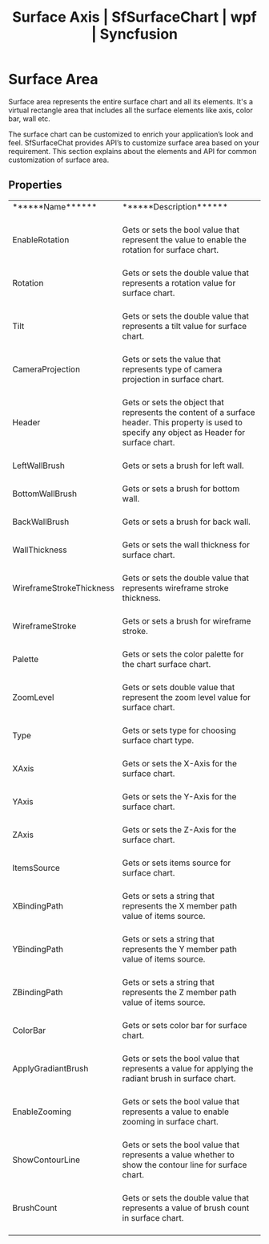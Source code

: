 ﻿---
layout: post
title: Surface Axis | SfSurfaceChart | wpf | Syncfusion
description: Surface Axis
platform: wpf
control: SfSurfaceChart
documentation: ug
---

# Surface Area

Surface area represents the entire surface chart and all its elements. It's a virtual rectangle area that includes all the surface elements like axis, color bar, wall etc. 

The surface chart can be customized to enrich your application’s look and feel. SfSurfaceChat provides API’s to customize surface area based on your requirement. This section explains about the elements and API for common customization of surface area.

## Properties

<table>
<tr>
<td>
******Name******<br/><br/></td><td>
******Description******<br/><br/></td></tr>
<tr>
<td>
EnableRotation<br/><br/></td><td>
Gets or sets the bool value that represent the value to enable the rotation for surface chart.  <br/><br/></td></tr>
<tr>
<td>
Rotation <br/><br/></td><td>
Gets or sets the double value that represents a rotation value for surface chart. <br/><br/></td></tr>
<tr>
<td>
Tilt<br/><br/></td><td>
Gets or sets the double value that represents a tilt value for surface chart.  <br/><br/></td></tr>
<tr>
<td>
CameraProjection<br/><br/></td><td>
Gets or sets the value that represents type of camera projection in surface chart.  <br/><br/></td></tr>
<tr>
<td>
Header<br/><br/></td><td>
Gets or sets the object that represents the content of a surface header. This property is used to specify any object as Header for surface chart.  <br/><br/></td></tr>
<tr>
<td>
LeftWallBrush<br/><br/></td><td>
Gets or sets a brush for left wall.  <br/><br/></td></tr>
<tr>
<td>
BottomWallBrush<br/><br/></td><td>
Gets or sets a brush for bottom wall.  <br/><br/></td></tr>
<tr>
<td>
BackWallBrush<br/><br/></td><td>
Gets or sets a brush for back wall.  <br/><br/></td></tr>
<tr>
<td>
WallThickness<br/><br/></td><td>
Gets or sets the wall thickness for surface chart.  <br/><br/></td></tr>
<tr>
<td>
WireframeStrokeThickness<br/><br/></td><td>
Gets or sets the double value that represents wireframe stroke thickness.  <br/><br/></td></tr>
<tr>
<td>
WireframeStroke<br/><br/></td><td>
Gets or sets a brush for wireframe stroke.  <br/><br/></td></tr>
<tr>
<td>
Palette<br/><br/></td><td>
Gets or sets the color palette for the chart surface chart.  <br/><br/></td></tr>
<tr>
<td>
ZoomLevel<br/><br/></td><td>
Gets or sets double value that represent the zoom level value for surface chart.  <br/><br/></td></tr>
<tr>
<td>
Type<br/><br/></td><td>
Gets or sets type for choosing surface chart type.  <br/><br/></td></tr>
<tr>
<td>
XAxis<br/><br/></td><td>
Gets or sets the X-Axis for the surface chart.  <br/><br/></td></tr>
<tr>
<td>
YAxis<br/><br/></td><td>
Gets or sets the Y-Axis for the surface chart.  <br/><br/></td></tr>
<tr>
<td>
ZAxis<br/><br/></td><td>
Gets or sets the Z-Axis for the surface chart.  <br/><br/></td></tr>
<tr>
<td>
ItemsSource<br/><br/></td><td>
Gets or sets items source for surface chart.  <br/><br/></td></tr>
<tr>
<td>
XBindingPath<br/><br/></td><td>
Gets or sets a string that represents the X member path value of items source.  <br/><br/></td></tr>
<tr>
<td>
YBindingPath<br/><br/></td><td>
Gets or sets a string that represents the Y  member path value of items source.  <br/><br/></td></tr>
<tr>
<td>
ZBindingPath<br/><br/></td><td>
Gets or sets a string that represents the Z  member path value of items source.  <br/><br/></td></tr>
<tr>
<td>
ColorBar<br/><br/></td><td>
Gets or sets color bar for surface chart.  <br/><br/></td></tr>
<tr>
<td>
ApplyGradiantBrush<br/><br/></td><td>
Gets or sets the bool value that represents a value for applying the radiant brush in surface chart.  <br/><br/></td></tr>
<tr>
<td>
EnableZooming<br/><br/></td><td>
Gets or sets the bool value that represents a value to enable zooming in surface chart.  <br/><br/></td></tr>
<tr>
<td>
ShowContourLine<br/><br/></td><td>
Gets or sets the bool value that represents a value whether to show the contour line for surface chart.  <br/><br/></td></tr>
<tr>
<td>
BrushCount<br/><br/></td><td>
Gets or sets the double value that represents a value of brush count in surface chart.  <br/><br/></td></tr>
</table>